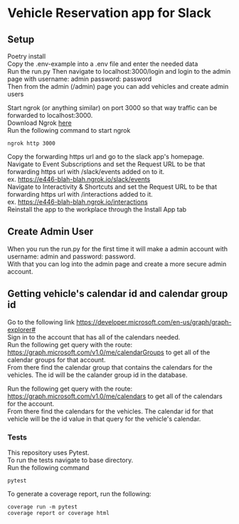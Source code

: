 # Vehicle Reservation app for Slack

## Setup  
Poetry install   
Copy the .env-example into a .env file and enter the needed data  
Run the run.py
Then navigate to localhost:3000/login and login to the admin page with username: admin password: password  
Then from the admin (/admin) page you can add vehicles and create admin users  

Start ngrok (or anything similar) on port 3000 so that way traffic can be forwarded to localhost:3000.  
Download Ngrok [here](https://ngrok.com/download)  
Run the following command to start ngrok
```
ngrok http 3000
```
Copy the forwarding https url and go to the slack app's homepage.  
Navigate to Event Subscriptions and set the Request URL to be that forwarding https url with /slack/events added on to it.  
ex. https://e446-blah-blah.ngrok.io/slack/events  
Navigate to Interactivity & Shortcuts and set the Request URL to be that forwarding https url with /interactions added to it.  
ex. https://e446-blah-blah.ngrok.io/interactions  
Reinstall the app to the workplace through the Install App tab

## Create Admin User  
When you run the run.py for the first time it will make a admin account with username: admin and password: password.  
With that you can log into the admin page and create a more secure admin account.  

## Getting vehicle's calendar id and calendar group id  
Go to the following link https://developer.microsoft.com/en-us/graph/graph-explorer#  
Sign in to the account that has all of the calendars needed.  
Run the following get query with the route: https://graph.microsoft.com/v1.0/me/calendarGroups to get all of the calendar groups for that account.  
From there find the calendar group that contains the calendars for the vehicles. The id will be the calander group id in the database.  
  
Run the following get query with the route: https://graph.microsoft.com/v1.0/me/calendars to get all of the calendars for the account.  
From there find the calendars for the vehicles. The calendar id for that vehicle will be the id value in that query for the vehicle's calendar.  
### Tests  
This repository uses Pytest.  
To run the tests navigate to base directory.  
Run the following command
```
pytest
```
To generate a coverage report, run the following:  
```
coverage run -m pytest
coverage report or coverage html
```
